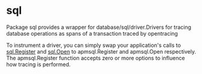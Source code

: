 # sql

Package sql provides a wrapper for database/sql/driver.Drivers
for tracing database operations as spans of a transaction traced
by opentracing

To instrument a driver, you can simply swap your application's
calls to [sql.Register](https://golang.org/pkg/database/sql/#Register)
and [sql.Open](https://golang.org/pkg/database/sql/#Open) to
apmsql.Register and apmsql.Open respectively. The apmsql.Register
function accepts zero or more options to influence how tracing
is performed.
